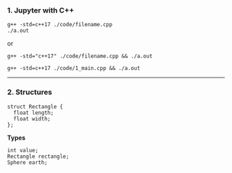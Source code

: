 
### **1. Jupyter with C++**

```
g++ -std=c++17 ./code/filename.cpp 
./a.out
```

or 

```
g++ -std="c++17" ./code/filename.cpp && ./a.out

g++ -std=c++17 ./code/1_main.cpp && ./a.out
```
----------------------------------------------------------------------------
### **2. Structures**

```
struct Rectangle {
  float length;
  float width;
};
```

 **Types**
 ```
int value;
Rectangle rectangle;
Sphere earth;
```
